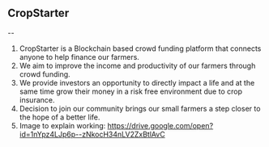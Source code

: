 ## CropStarter
--

1. CropStarter is a Blockchain based crowd funding platform that connects anyone to help finance our farmers.
2. We aim to improve the income and productivity of our farmers through crowd funding.
3. We provide investors an opportunity to directly impact a life and at the same time grow their money in a risk free environment due to crop insurance. 
4. Decision to join our community brings our small farmers a step closer to the hope of a better life.
5. Image to explain working: https://drive.google.com/open?id=1nYpz4LJp6p--zNkocH34nLV2ZxBtlAvC
